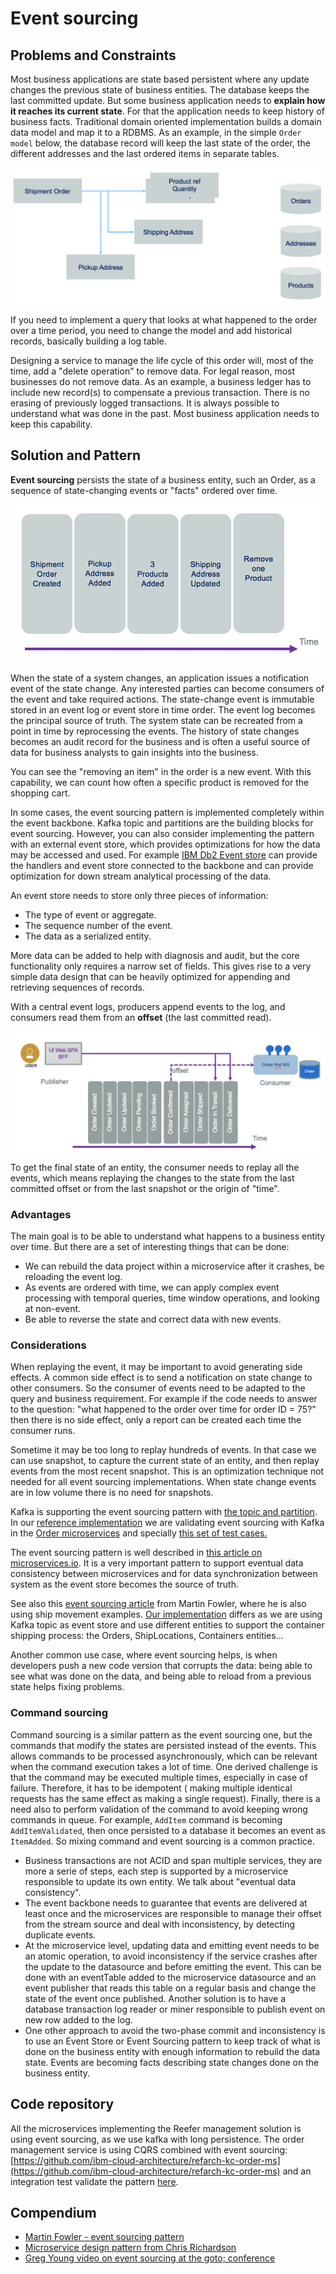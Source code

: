 #  Event sourcing

## Problems and Constraints

Most business applications are state based persistent where any update changes the previous state of business entities. The database keeps the last committed update. But some business application needs to **explain how it reaches its current state**. For that the application needs to keep history of business facts. 
Traditional domain oriented implementation builds a domain data model and map it to a RDBMS. As an example, in the simple `Order model` below, the database record will keep the last state of the order, the different addresses and the last ordered items in separate tables.

![](images/evt-src-ex1.png)   

If you need to implement a query that looks at what happened to the order over a time period, you need to change the model and add historical records, basically building a log table.

Designing a service to manage the life cycle of this order will, most of the time, add a "delete operation" to remove data.  For legal reason, most businesses do not remove data. As an example, a business ledger has to include new record(s) to compensate a previous transaction. There is no erasing of previously logged transactions. It is always possible to understand what was done in the past. Most business application needs to keep this capability.

## Solution and Pattern

**Event sourcing** persists the state of a business entity, such an Order, as a sequence of state-changing events or "facts" ordered over time. 

![](images/evt-src.png)   

When the state of a system changes, an application issues a notification event of the state change. Any interested parties can become consumers of the event and take required actions.  The state-change event is immutable stored in an event log or event store in time order.  The event log becomes the principal source of truth. The system state can be recreated from a point in time by reprocessing the events. The history of state changes becomes an audit record for the business and is often a useful source of data for business analysts to gain insights into the business.

You can see the "removing an item" in the order is a new event. With this capability, we can count how often a specific product is removed for the shopping cart. 
 
In some cases, the event sourcing pattern is implemented completely within the event backbone.  Kafka topic and partitions are the building blocks for event sourcing. However, you can also consider implementing the pattern with an external event store, which provides optimizations for how the data may be accessed and used. For example [IBM Db2 Event store](https://www.ibm.com/products/db2-event-store) can provide the handlers and event store connected to the backbone and can provide optimization for down stream analytical processing of the data.

An event store needs to store only three pieces of information:

* The type of event or aggregate.
* The sequence number of the event.
* The data as a serialized entity.

More data can be added to help with diagnosis and audit, but the core functionality only requires a narrow set of fields. This gives rise to a very simple data design that can be heavily optimized for appending and retrieving sequences of records.

With a central event logs, producers append events to the log, and consumers read them from an **offset** (the last committed read). 

![](./images/evt-sourcing.png)

To get the final state of an entity, the consumer needs to replay all the events, which means replaying the changes to the state from the last committed offset or from the last snapshot or the origin of "time". 

### Advantages

The main goal is to be able to understand what happens to a business entity over time. But there are a set of interesting things that can be done:

* We can rebuild the data project within a microservice after it crashes, be reloading the event log.
* As events are ordered with time, we can apply complex event processing with temporal queries, time window operations, and looking at non-event.
* Be able to reverse the state and correct data with new events.

### Considerations

When replaying the event, it may be important to avoid generating side effects. A common side effect is to send a notification on state change to other consumers. So the consumer of events need to be adapted to the query and business requirement. For example if the code needs to answer to the question: "what happened to the order over time for order ID = 75?" then there is no side effect, only a report can be created each time the consumer runs.

Sometime it may be too long to replay hundreds of events. In that case we can use snapshot, to capture the current state of an entity, and then replay events from the most recent snapshot. This is an optimization technique not needed for all event sourcing implementations. When state change events are in low volume there is no need for snapshots. 

Kafka is supporting the event sourcing pattern with [the topic and partition](../kafka/readme.md). In our [reference implementation](https://ibm-cloud-architecture.github.io/refarch-kc) we are validating event sourcing with Kafka in the [Order microservices](https://github.com/ibm-cloud-architecture/refarch-kc-order-ms) and specially [this set of test cases.](https://ibm-cloud-architecture.github.io/refarch-kc/itg-tests/#how-to-proof-the-event-sourcing)

The event sourcing pattern is well described in [this article on microservices.io](https://microservices.io/patterns/data/event-sourcing.html). It is a very important pattern to support eventual data consistency between microservices and for data synchronization between system as the event store becomes the source of truth.

See also this [event sourcing article](https://martinfowler.com/eaaDev/EventSourcing.html) from Martin Fowler, where he is also using ship movement examples. [Our implementation](https://github.com/ibm-cloud-architecture/refarch-kc) differs as we are using Kafka topic as event store and use different entities to support the container shipping process: the Orders, ShipLocations, Containers entities...

Another common use case, where event sourcing helps, is when developers push a new code version that corrupts the data: being able to see what was done on the data, and being able to reload from a previous state helps fixing problems. 

### Command sourcing

Command sourcing is a similar pattern as the event sourcing one, but the commands that modify the states are persisted instead of the events. This allows commands to be processed asynchronously, which can be relevant when the command execution takes a lot of time.
One derived challenge is that the command may be executed multiple times, especially in case of failure. Therefore, it has to be idempotent ( making multiple identical requests has the same effect as making a single request). Finally, there is a need also to perform validation of the command to avoid keeping wrong commands in queue. For example, `AddItem` command is becoming `AddItemValidated`, then once persisted to a database it becomes an event as `ItemAdded`. So mixing command and event sourcing is a common practice.

* Business transactions are not ACID and span multiple services, they are more a serie of steps, each step is supported by a microservice responsible to update its own entity. We talk about "eventual data consistency".
* The event backbone needs to guarantee that events are delivered at least once and the microservices are responsible to manage their offset from the stream source and deal with inconsistency, by detecting duplicate events.
* At the microservice level, updating data and emitting event needs to be an atomic operation, to avoid inconsistency if the service crashes after the update to the datasource and before emitting the event. This can be done with an eventTable added to the microservice datasource and an event publisher that reads this table on a regular basis and change the state of the event once published. Another solution is to have a database transaction log reader or miner responsible to publish event on new row added to the log.
* One other approach to avoid the two-phase commit and inconsistency is to use an Event Store or Event Sourcing pattern to keep track of what is done on the business entity with enough information to rebuild the data state. Events are becoming facts describing state changes done on the business entity.

## Code repository

All the microservices implementing the Reefer management solution is using event sourcing, as we use kafka with long persistence. The order management service is using CQRS combined with event sourcing: [https://github.com/ibm-cloud-architecture/refarch-kc-order-ms](https://github.com/ibm-cloud-architecture/refarch-kc-order-ms) and an integration test validate the pattern [here](https://ibm-cloud-architecture.github.io/refarch-kc/itg-tests/#how-to-proof-the-event-sourcing).

## Compendium

* [Martin Fowler - event sourcing pattern](https://martinfowler.com/eaaDev/EventSourcing.html)
* [Microservice design pattern from Chris Richardson](https://microservices.io/patterns/data/event-sourcing.html)
* [Greg Young video on event sourcing at the goto; conference](https://www.youtube.com/watch?v=8JKjvY4etTY)